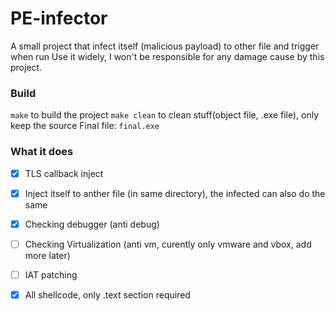 # PE-infector
A small project that infect itself (malicious payload) to other file and trigger when run
Use it widely, I won't be responsible for any damage cause by this project.
### Build
``make`` to build the project
``make clean`` to clean stuff(object file, .exe file), only keep the source
Final file: ``final.exe``


### What it does
- [x] TLS callback inject
- [x] Inject itself to anther file (in same directory), the infected can also do the same
- [x] Checking debugger (anti debug)
- [ ] Checking Virtualization (anti vm, curently only vmware and vbox, add more later)
- [ ] IAT patching
- [x] All shellcode, only .text section required

